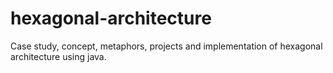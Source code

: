 # hexagonal-architecture
Case study, concept, metaphors, projects and implementation of hexagonal architecture using java.
